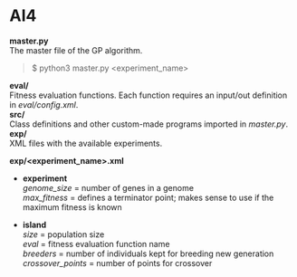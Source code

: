 # AI4

**master.py**  
The master file of the GP algorithm.
> $ python3 master.py <experiment_name>
 
**eval/**  
Fitness evaluation functions. Each function requires an input/out definition in *eval/config.xml*.     
**src/**  
Class definitions and other custom-made programs imported in *master.py*. 
**exp/**  
XML files with the available experiments.

**exp/<experiment_name>.xml** 
*  **experiment**   
*genome_size* = number of genes in a genome  
*max_fitness* = defines a terminator point; makes sense to use if the maximum fitness is known  


* **island**  
*size* =  population size  
*eval* =  fitness evaluation function name  
*breeders* = number of individuals kept for breeding new generation    
*crossover_points* = number of points for crossover   